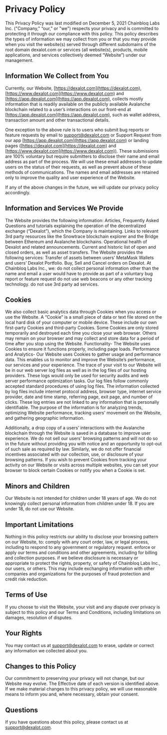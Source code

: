 # Privacy Policy

This Privacy Policy was last modified on December 5, 2021 Chainbloq Labs Inc. ("Company," “our,” or "we") respects your privacy and is committed to protecting it through our compliance with this policy. This policy describes the types of information we may collect from you or that you may provide when you visit the website(s) served through different subdomains of the root domain dexalot.com or services (all website(s), products, mobile applications, and services collectively deemed “Website”) under our management.

## Information We Collect from You

Currently, our Website, [https://dexalot.com](https://dexalot.com), [https://www.dexalot.com](https://www.dexalot.com) and [https://app.dexalot.com](https://app.dexalot.com), collects mostly information that is readily available on the publicly available Avalanche blockchain related to a user’s interactions on our front-end at [https://app.dexalot.com](https://app.dexalot.com), such as wallet address, transaction amount and other transactional details.

One exception to the above rule is to users who submit bug reports or feature requests by email to support@dexalot.com or Support Request from our app [https://app.dexalot.com](https://app.dexalot.com) or landing pages ([https://dexalot.com](https://dexalot.com) and [https://www.dexalot.com](https://www.dexalot.com)). These submissions are 100% voluntary but require submitters to disclose their name and email address as part of the process. We will use these email addresses to update users on the status of their requests, as well as prevent abuse of these methods of communications. The names and email addresses are retained only to improve the quality and user experience of the Website.

If any of the above changes in the future, we will update our privacy policy accordingly.

## Information and Services We Provide

The Website provides the following information:
Articles, Frequently Asked Questions and tutorials explaining the operation of the decentralized exchange (“Dexalot”), which the Company is maintaining.
Links to relevant 3rd party resources like the Snowtrace blockchain explorer and the Bridge between Ethereum and Avalanche blockchains.
Operational health of Dexalot and related announcements.
Current and historic list of open and closed orders, as well as asset transfers.
The Website provides the following services:
Transfer of assets between users’ MetaMask Wallets and users’ Dexalot Portfolio. Buy, Sell and Cancel orders on Dexalot.
At Chainbloq Labs Inc., we:
do not collect personal information other than the name and email a user would have to provide as part of a voluntary bug report or feature request do not use web beacons or any other tracking technology. do not use 3rd party ad services.

## Cookies

We also collect basic analytics data through Cookies when you access or use the Website. A “Cookie” is a small piece of data or text file stored on the local hard disk of your computer or mobile device. These include our own first-party Cookies and third-party Cookies. Some Cookies are only stored temporarily and destroyed each time you close your web browser. Others may remain on your browser and may collect and store data for a period of time after you stop using the Website.
Functionality- The Website uses Cookies to ensure it functions properly, including page loads.
Performance and Analytics- Our Website uses Cookies to gather usage and performance data. This enables us to monitor and improve the Website’s performance, our services and your experience.
The trace of your visit to our Website will be in our web server log files as well as in the log files of our hosting providers. These logs would only be used for security audits and web server performance optimization tasks. Our log files follow commonly accepted standard procedures of using log files. The information collected by log files include internet protocol address, browser type, internet service provider, date and time stamp, referring page, exit page, and number of clicks. These log entries are not linked to any information that is personally identifiable. The purpose of the information is for analyzing trends, optimizing Website performance, tracking users' movement on the Website, and gathering geographic information.

Additionally, a drop copy of a users’ interactions with the Avalanche blockchain through the Website is saved in a database to improve user experience.
We do not sell our users' browsing patterns and will not do so in the future without providing you with notice and an opportunity to opt-out of such sale as required by law. Similarly, we do not offer financial incentives associated with our collection, use, or disclosure of your browsing patterns.
If you wish to prevent Cookies from tracking your activity on our Website or visits across multiple websites, you can set your browser to block certain Cookies or notify you when a Cookie is set.

## Minors and Children

Our Website is not intended for children under 18 years of age. We do not knowingly collect personal information from children under 18. If you are under 18, do not use our Website.

## Important Limitations

Nothing in this policy restricts our ability to disclose your browsing pattern on our Website, to: comply with any court order, law, or legal process, including to respond to any government or regulatory request. enforce or apply our terms and conditions and other agreements, including for billing and collection purposes. if we believe disclosure is necessary or appropriate to protect the rights, property, or safety of Chainbloq Labs Inc., our users, or others. This may include exchanging information with other companies and organizations for the purposes of fraud protection and credit risk reduction.

## Terms of Use

If you choose to visit the Website, your visit and any dispute over privacy is subject to this policy and our Terms and Conditions, including limitations on damages, resolution of disputes.

## Your Rights

You may contact us at support@dexalot.com to erase, update or correct any information we collected about you.

## Changes to this Policy

Our commitment to preserving your privacy will not change, but our Website may evolve. The Effective date of each version is identified above. If we make material changes to this privacy policy, we will use reasonable means to inform you and, where necessary, obtain your consent.

## Questions

If you have questions about this policy, please contact us at [support@dexalot.com](mailto:support@dexalot.com).
